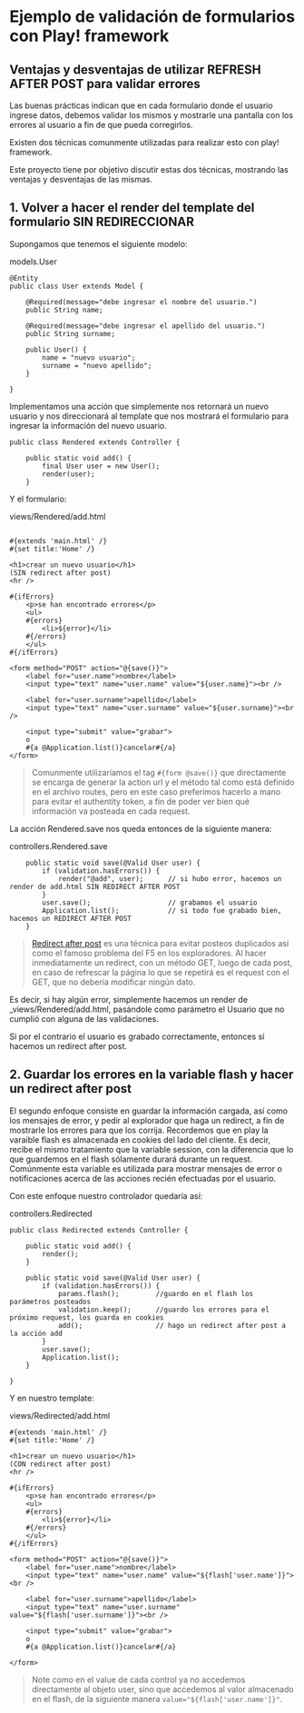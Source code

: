 # Ejemplo de validación de formularios con Play! framework

## Ventajas y desventajas de utilizar REFRESH AFTER POST para validar errores

Las buenas prácticas indican que en cada formulario donde el usuario ingrese datos, debemos validar los mismos y mostrarle una pantalla con los errores al usuario a fin de que pueda corregirlos.

Existen dos técnicas comunmente utilizadas para realizar esto con play! framework.

Este proyecto tiene por objetivo discutir estas dos técnicas, mostrando las ventajas y desventajas de las mismas.

## 1. Volver a hacer el render del template del formulario SIN REDIRECCIONAR

Supongamos que tenemos el siguiente modelo:

models.User

```
@Entity
public class User extends Model {
 
    @Required(message="debe ingresar el nombre del usuario.")
	public String name;
	
	@Required(message="debe ingresar el apellido del usuario.")
	public String surname;

	public User() {
		name = "nuevo usuario";
		surname = "nuevo apellido";
	}
	
}
```

Implementamos una acción que simplemente nos retornará un nuevo usuario y nos direccionará al template que nos mostrará el formulario para ingresar la información del nuevo usuario.

```
public class Rendered extends Controller {

    public static void add() {
    	final User user = new User();
    	render(user);
    }

```

Y el formulario:

views/Rendered/add.html

```

#{extends 'main.html' /}
#{set title:'Home' /}

<h1>crear un nuevo usuario</h1>
(SIN redirect after post)
<hr />

#{ifErrors}
    <p>se han encontrado errores</p>
    <ul>
    #{errors}
        <li>${error}</li>
    #{/errors}
    </ul>
#{/ifErrors}

<form method="POST" action="@{save()}">
    <label for="user.name">nombre</label>
    <input type="text" name="user.name" value="${user.name}"><br />

    <label for="user.surname">apellido</label>
    <input type="text" name="user.surname" value="${user.surname}"><br />
    
    <input type="submit" value="grabar">
    o
    #{a @Application.list()}cancelar#{/a}
</form>
```

> Comunmente utilizaríamos el tag ```#{form @save()}``` que directamente se encarga de generar la action url y el método tal como está definido en el archivo routes, pero en este caso preferimos hacerlo a mano para evitar el authentity token, a fin de poder ver bien qué información va posteada en cada request.

La acción Rendered.save nos queda entonces de la siguiente manera:

controllers.Rendered.save

```
    public static void save(@Valid User user) {
    	if (validation.hasErrors()) {
    		render("@add", user);      // si hubo error, hacemos un render de add.html SIN REDIRECT AFTER POST
    	}
    	user.save();                   // grabamos el usuario
        Application.list();            // si todo fue grabado bien, hacemos un REDIRECT AFTER POST
    }
```

> [Redirect after post](http://en.wikipedia.org/wiki/Post/Redirect/Get) es una técnica para evitar posteos duplicados así como el famoso problema del F5 en los exploradores. Al hacer inmediatamente un redirect, con un método GET, luego de cada post, en caso de refrescar la página lo que se repetirá es el request con el GET, que no debería modificar ningún dato.

Es decir, si hay algún error, simplemente hacemos un render de _views/Rendered/add.html, pasándole como parámetro el Usuario que no cumplió con alguna de las validaciones.

Si por el contrario el usuario es grabado correctamente, entonces sí hacemos un redirect after post.


## 2. Guardar los errores en la variable flash y hacer un redirect after post

El segundo enfoque consiste en guardar la información cargada, así como los mensajes de error, y pedir al explorador que haga un redirect, a fin de mostrarle los errores para que los corrija. Recordemos que en play la varaible flash es almacenada en cookies del lado del cliente. Es decir, recibe el mismo tratamiento que la variable session, con la diferencia que lo que guardemos en el flash sólamente durará durante un request. Comúnmente esta variable es utilizada para mostrar mensajes de error o notificaciones acerca de las acciones recién efectuadas por el usuario.

Con este enfoque nuestro controlador quedaría así:

controllers.Redirected

```
public class Redirected extends Controller {

    public static void add() {
    	render();
    }
    
    public static void save(@Valid User user) {
    	if (validation.hasErrors()) {
    		params.flash();			//guardo en el flash los parámetros posteados
    		validation.keep();		//guardo los errores para el próximo request, los guarda en cookies
    		add();                  // hago un redirect after post a la acción add
    	}
    	user.save();
        Application.list();
    }
    
}
```

Y en nuestro template:

views/Redirected/add.html

```
#{extends 'main.html' /}
#{set title:'Home' /}

<h1>crear un nuevo usuario</h1>
(CON redirect after post)
<hr />

#{ifErrors}
    <p>se han encontrado errores</p>
    <ul>
    #{errors}
        <li>${error}</li>
    #{/errors}
    </ul>
#{/ifErrors}

<form method="POST" action="@{save()}">
    <label for="user.name">nombre</label>
    <input type="text" name="user.name" value="${flash['user.name']}"><br />

    <label for="user.surname">apellido</label>
    <input type="text" name="user.surname" value="${flash['user.surname']}"><br />
    
    <input type="submit" value="grabar">
    o
    #{a @Application.list()}cancelar#{/a}

</form>
```

> Note como en el value de cada control ya no accedemos directamente al objeto user, sino que accedemos al valor almacenado en el flash, de la siguiente manera ```value="${flash['user.name']}"```.

